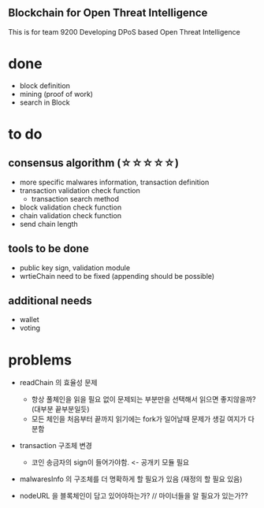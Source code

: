 ## Blockchain for Open Threat Intelligence

This is for team 9200
Developing DPoS based Open Threat Intelligence

# done
- block definition
- mining (proof of work)
- search in Block


# to do

## consensus algorithm (☆☆☆☆☆)
- more specific malwares information, transaction definition
- transaction validation check function
    - transaction search method
- block validation check function
- chain validation check function
- send chain length

## tools to be done
- public key sign, validation module
- wrtieChain need to be fixed (appending should be possible)

## additional needs
- wallet
- voting



# problems
- readChain 의 효율성 문제
  - 항상 풀체인을 읽을 필요 없이 문제되는 부분만을 선택해서 읽으면 좋지않을까? (대부분 끝부분일듯)
  - 모든 체인을 처음부터 끝까지 읽기에는 fork가 일어날때 문제가 생길 여지가 다분함

- transaction 구조체 변경
  - 코인 송금자의 sign이 들어가야함. <- 공개키 모듈 필요

- malwaresInfo 의 구조체를 더 명확하게 할 필요가 있음 (재정의 할 필요 있음)

- nodeURL 을 블록체인이 담고 있어야하는가? // 마이너들을 알 필요가 있는가?? 
